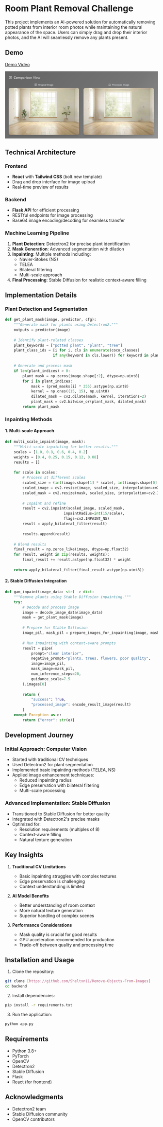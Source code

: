 # Room Plant Removal Challenge

This project implements an AI-powered solution for automatically removing potted plants from interior room photos while maintaining the natural appearance of the space. Users can simply drag and drop their interior photos, and the AI will seamlessly remove any plants present.

## Demo

[Demo Video](https://drive.google.com/file/d/1U-2ddgDqzGwiu-9PLHEilWK1XDkGF9lw/view?usp=sharing)

![Comparison Grid](images/comparison_grid.png)

## Technical Architecture

### Frontend
- **React** with **Tailwind CSS** (bolt.new template)
- Drag and drop interface for image upload
- Real-time preview of results

### Backend
- **Flask API** for efficient processing
- RESTful endpoints for image processing
- Base64 image encoding/decoding for seamless transfer

### Machine Learning Pipeline
1. **Plant Detection**: Detectron2 for precise plant identification
2. **Mask Generation**: Advanced segmentation with dilation
3. **Inpainting**: Multiple methods including:
   - Navier-Stokes (NS)
   - TELEA
   - Bilateral filtering
   - Multi-scale approach
4. **Final Processing**: Stable Diffusion for realistic context-aware filling

## Implementation Details

### Plant Detection and Segmentation
```python
def get_plant_mask(image, predictor, cfg):
    """Generate mask for plants using Detectron2."""
    outputs = predictor(image)
    
    # Identify plant-related classes
    plant_keywords = ["potted plant", "plant", "tree"]
    plant_class_ids = [i for i, cls in enumerate(coco_classes) 
                      if any(keyword in cls.lower() for keyword in plant_keywords)]
    
    # Generate and process mask
    if len(plant_indices) > 0:
        plant_mask = np.zeros(image.shape[:2], dtype=np.uint8)
        for i in plant_indices:
            mask = (pred_masks[i] * 255).astype(np.uint8)
            kernel = np.ones((15, 15), np.uint8)
            dilated_mask = cv2.dilate(mask, kernel, iterations=2)
            plant_mask = cv2.bitwise_or(plant_mask, dilated_mask)
        return plant_mask
```

### Inpainting Methods

#### 1. Multi-scale Approach
```python
def multi_scale_inpaint(image, mask):
    """Multi-scale inpainting for better results."""
    scales = [1.0, 0.8, 0.6, 0.4, 0.2]
    weights = [0.4, 0.25, 0.15, 0.12, 0.08]
    results = []
    
    for scale in scales:
        # Process at different scales
        scaled_size = (int(image.shape[1] * scale), int(image.shape[0] * scale))
        scaled_image = cv2.resize(image, scaled_size, interpolation=cv2.INTER_LANCZOS4)
        scaled_mask = cv2.resize(mask, scaled_size, interpolation=cv2.INTER_LINEAR)
        
        # Inpaint and refine
        result = cv2.inpaint(scaled_image, scaled_mask, 
                           inpaintRadius=int(15/scale), 
                           flags=cv2.INPAINT_NS)
        result = apply_bilateral_filter(result)
        
        results.append(result)
    
    # Blend results
    final_result = np.zeros_like(image, dtype=np.float32)
    for result, weight in zip(results, weights):
        final_result += result.astype(np.float32) * weight
    
    return apply_bilateral_filter(final_result.astype(np.uint8))
```

#### 2. Stable Diffusion Integration
```python
def gan_inpaint(image_data: str) -> dict:
    """Remove plants using Stable Diffusion inpainting."""
    try:
        # Decode and process image
        image = decode_image_data(image_data)
        mask = get_plant_mask(image)
        
        # Prepare for Stable Diffusion
        image_pil, mask_pil = prepare_images_for_inpainting(image, mask)
        
        # Run inpainting with context-aware prompts
        result = pipe(
            prompt="clean interior",
            negative_prompt="plants, trees, flowers, poor quality",
            image=image_pil,
            mask_image=mask_pil,
            num_inference_steps=20,
            guidance_scale=7.5
        ).images[0]
        
        return {
            "success": True,
            "processed_image": encode_result_image(result)
        }
    except Exception as e:
        return {"error": str(e)}
```

## Development Journey

### Initial Approach: Computer Vision
- Started with traditional CV techniques
- Used Detectron2 for plant segmentation
- Implemented basic inpainting methods (TELEA, NS)
- Applied image enhancement techniques:
  - Reduced inpainting radius
  - Edge preservation with bilateral filtering
  - Multi-scale processing

### Advanced Implementation: Stable Diffusion
- Transitioned to Stable Diffusion for better quality
- Integrated with Detectron2's precise masks
- Optimized for:
  - Resolution requirements (multiples of 8)
  - Context-aware filling
  - Natural texture generation

## Key Insights

1. **Traditional CV Limitations**
   - Basic inpainting struggles with complex textures
   - Edge preservation is challenging
   - Context understanding is limited

2. **AI Model Benefits**
   - Better understanding of room context
   - More natural texture generation
   - Superior handling of complex scenes

3. **Performance Considerations**
   - Mask quality is crucial for good results
   - GPU acceleration recommended for production
   - Trade-off between quality and processing time

## Installation and Usage

1. Clone the repository:
```bash
git clone [https://github.com/Sheltxn11/Remove-Objects-From-Images]
cd backend
```

2. Install dependencies:
```bash
pip install -r requirements.txt
```

3. Run the application:
```bash
python app.py
```

## Requirements

- Python 3.8+
- PyTorch
- OpenCV
- Detectron2
- Stable Diffusion
- Flask
- React (for frontend)


## Acknowledgments

- Detectron2 team
- Stable Diffusion community
- OpenCV contributors 
